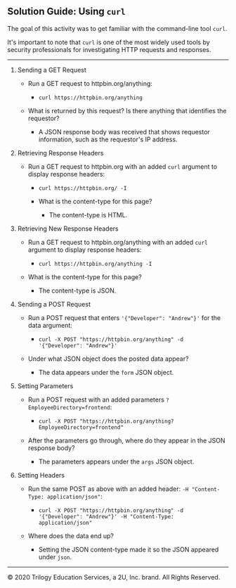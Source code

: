 ## Solution Guide: Using `curl`

The goal of this activity was to get familiar with the command-line tool `curl`.

It's important to note that `curl` is one of the most widely used tools by security professionals for investigating HTTP requests and responses.

---

1. Sending a GET Request

    - Run a GET request to httpbin.org/anything:
        - `curl https://httpbin.org/anything`

    - What is returned by this request? Is there anything that identifies the requestor?
        - A JSON response body was received that shows requestor information, such as the requestor's IP address.

2. Retrieving Response Headers

    - Run a GET request to httpbin.org with an added `curl` argument to display response headers:
        - `curl https://httpbin.org/ -I`

      - What is the content-type for this page?
        - The content-type is HTML.

3. Retrieving New Response Headers

    - Run a GET request to httpbin.org/anything with an added `curl` argument to display response headers: 
        - `curl https://httpbin.org/anything -I`

    - What is the content-type for this page?
        - The content-type is JSON.

4. Sending a POST Request

    - Run a POST request that enters `'{"Developer": "Andrew"}'` for the data argument:
        - `curl -X POST "https://httpbin.org/anything" -d '{"Developer": "Andrew"}'`

     - Under what JSON object does the posted data appear?
        - The data appears under the `form` JSON object.

5. Setting Parameters

    - Run a POST request with an added parameters `?EmployeeDirectory=frontend`:
        - `curl -X POST "https://httpbin.org/anything?EmployeeDirectory=frontend"`

    - After the parameters go through, where do they appear in the JSON response body?
        - The parameters appears under the `args` JSON object.

6. Setting Headers

    - Run the same POST as above with an added header: `-H "Content-Type: application/json"`:

        - `curl -X POST "https://httpbin.org/anything" -d '{"Developer": "Andrew"}' -H "Content-Type: application/json"`
    - Where does the data end up?
        - Setting the JSON content-type made it so the JSON appeared under `json`.

--- 
© 2020 Trilogy Education Services, a 2U, Inc. brand. All Rights Reserved.


